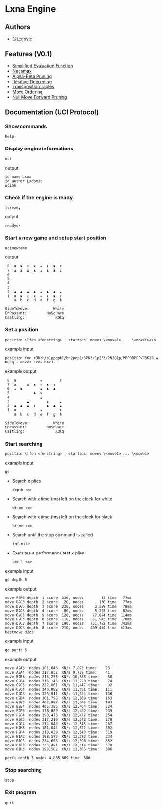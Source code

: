 # Lxna Engine

## Authors

- [@Lxdovic](https://www.github.com/Lxdovic)

## Features (V0.1)

- [Simplified Evaluation Function](https://www.chessprogramming.org/Simplified_Evaluation_Function)
- [Negamax](https://www.chessprogramming.org/Negamax)
- [Alpha-Beta Pruning](https://www.chessprogramming.org/Alpha-Beta)
- [Iterative Deepening](https://www.chessprogramming.org/Iterative_Deepening)
- [Transposition Tables](https://www.chessprogramming.org/Transposition_Table)
- [Move Ordering](https://www.chessprogramming.org/Move_Ordering)
- [Null Move Forward Pruning](https://web.archive.org/web/20071031095933/http://www.brucemo.com/compchess/programming/nullmove.htm)

## Documentation (UCI Protocol)

### Show commands

```help```

### Display engine informations

```uci```

<p>output</p>

```
id name Lxna
id author Lxdovic
uciok
```
### Check if the engine is ready
```isready```

<p>output</p>

```
readyok
```

### Start a new game and setup start position
```ucinewgame```

<p>output</p>

```
 8  ♜  ♞  ♝  ♛  ♚  ♝  ♞  ♜ 
 7  ♟  ♟  ♟  ♟  ♟  ♟  ♟  ♟ 
 6                         
 5                         
 4                         
 3                         
 2  ♟  ♟  ♟  ♟  ♟  ♟  ♟  ♟ 
 1  ♜  ♞  ♝  ♛  ♚  ♝  ♞  ♜ 
    a  b  c  d  e  f  g  h

SideToMove:           White
EnPassant:         NoSquare
Castling:              KQkq
```
### Set a position

```position \[fen <fenstring> | startpos] moves \<move1> ... \<movei></b```

example input
```
position fen r3k2r/p1ppqpb1/bn2pnp1/3PN3/1p2P3/2N2Q1p/PPPBBPPP/R3K2R w KQkq - moves e2a6 b4c3
```
example output
```
 8  ♜           ♚        ♜ 
 7  ♟     ♟  ♟  ♛  ♟  ♝    
 6  ♝  ♞        ♟  ♞  ♟    
 5           ♟  ♞          
 4              ♟          
 3        ♟        ♛     ♟ 
 2  ♟  ♟  ♟  ♝     ♟  ♟  ♟ 
 1  ♜           ♚        ♜ 
    a  b  c  d  e  f  g  h

SideToMove:           White
EnPassant:         NoSquare
Castling:              KQkq
```

### Start searching

```position \[fen <fenstring> | startpos] moves \<move1> ... \<movei>```

example input
```
go
```
- Search x plies
  ```
  depth <x>
  ```
- Search with x time (ms) left on the clock for white
  ```
  wtime <x>
  ```
- Search with x time (ms) left on the clock for black
  ```
  btime <x>
  ```
- Search until the stop command is called
  ```
  infinite
  ```
- Executes a performance test x plies
  ```
  perft <x>
  ```
example input
```
go depth 8
```
example output
```
move F3F6 depth  1 score  330, nodes        52 time   77ms
move B2C3 depth  2 score   20, nodes       120 time   77ms
move D2G5 depth  3 score  230, nodes     3,269 time   78ms
move B2C3 depth  4 score  -80, nodes     5,223 time   82ms
move B2C3 depth  5 score  120, nodes    77,864 time  114ms
move D2C3 depth  6 score -110, nodes    81,983 time  170ms
move D2C3 depth  7 score  190, nodes   751,752 time  342ms
move D2C3 depth  8 score -210, nodes   469,464 time  613ms
bestmove d2c3
```
example input
```
go perft 5
```
example output
```
move A2A3  nodes 181,046  KN/s 7,872 time:    23
move A2A4  nodes 217,832  KN/s 9,729 time:    41
move B2B3  nodes 215,255  KN/s 10,588 time:    58
move B2B4  nodes 216,145  KN/s 11,220 time:    74
move C2C3  nodes 222,861  KN/s 11,447 time:    92
move C2C4  nodes 240,082  KN/s 11,651 time:   111
move D2D3  nodes 328,511  KN/s 11,924 time:   136
move D2D4  nodes 361,790  KN/s 12,169 time:   163
move E2E3  nodes 402,988  KN/s 12,365 time:   193
move E2E4  nodes 405,385  KN/s 12,464 time:   224
move F2F3  nodes 178,889  KN/s 12,482 time:   239
move F2F4  nodes 198,473  KN/s 12,477 time:   254
move G2G3  nodes 217,210  KN/s 12,542 time:   270
move G2G4  nodes 214,048  KN/s 12,545 time:   287
move H2H3  nodes 181,044  KN/s 12,522 time:   302
move H2H4  nodes 218,829  KN/s 12,540 time:   319
move B1A3  nodes 198,572  KN/s 12,572 time:   334
move B1C3  nodes 234,656  KN/s 12,596 time:   352
move G1F3  nodes 233,491  KN/s 12,614 time:   370
move G1H3  nodes 198,502  KN/s 12,605 time:   386

perft depth 5 nodes 4,865,609 time  386
```
### Stop searching

```stop```

### Exit program

```quit```
